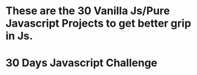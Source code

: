 # These are the 30 Vanilla Js/Pure Javascript Projects to get better grip in Js.
# 30 Days Javascript Challenge


